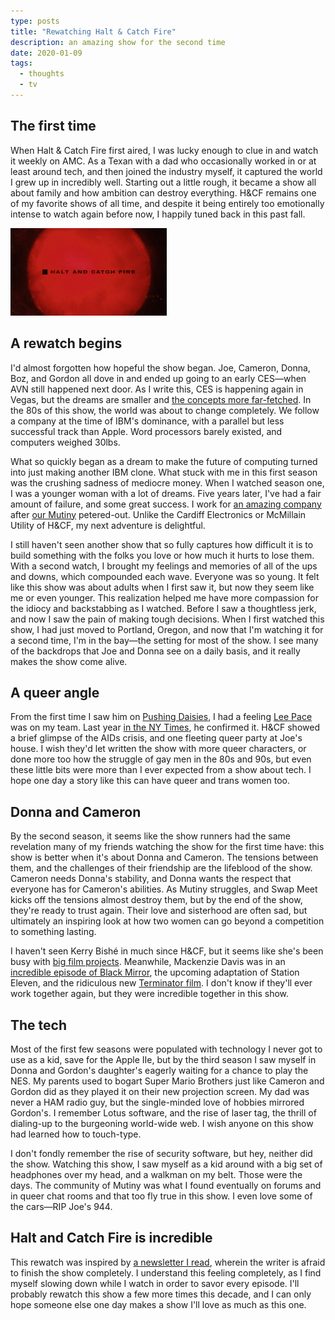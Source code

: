 ```yaml
---
type: posts
title: "Rewatching Halt & Catch Fire"
description: an amazing show for the second time 
date: 2020-01-09
tags:
  - thoughts
  - tv
---
```


## The first time

When Halt & Catch Fire first aired, I was lucky enough to clue in and watch it weekly on AMC. As a Texan with a dad who occasionally worked in or at least around tech, and then joined the industry myself, it captured the world I grew up in incredibly well. Starting out a little rough, it became a show all about family and how ambition can destroy everything. H&CF remains one of my favorite shows of all time, and despite it being entirely too emotionally intense to watch again before now, I happily tuned back in this past fall.

![halt and catch fire logo](/photos/Halt.jpg)

## A rewatch begins

I'd almost forgotten how hopeful the show began. Joe, Cameron, Donna, Boz, and Gordon all dove in and ended up going to an early CES—when AVN still happened next door. As I write this, CES is happening again in Vegas, but the dreams are smaller and [the concepts more far-fetched](https://daringfireball.net/2020/01/concept_electronics_show). In the 80s of this show, the world was about to change completely. We follow a company at the time of IBM's dominance, with a parallel but less successful track than Apple. Word processors barely existed, and computers weighed 30lbs. 

What so quickly began as a dream to make the future of computing turned into just making another IBM clone. What stuck with me in this first season was the crushing sadness of mediocre money. When I watched season one, I was a younger woman with a lot of dreams. Five years later, I've had a fair amount of failure, and some great success. I work for [an amazing company](https://slackhq.com) after [our Mutiny](https://www.turbinelabs.io) petered-out. Unlike the Cardiff Electronics or McMillain Utility of H&CF, my next adventure is delightful. 

I still haven't seen another show that so fully captures how difficult it is to build something with the folks you love or how much it hurts to lose them. With a second watch, I brought my feelings and memories of all of the ups and downs, which compounded each wave. Everyone was so young. It felt like this show was about adults when I first saw it, but now they seem like me or even younger. This realization helped me have more compassion for the idiocy and backstabbing as I watched. Before I saw a thoughtless jerk, and now I saw the pain of making tough decisions. When I first watched this show, I had just moved to Portland, Oregon, and now that I'm watching it for a second time, I'm in the bay—the setting for most of the show. I see many of the backdrops that Joe and Donna see on a daily basis, and it really makes the show come alive.

## A queer angle

From the first time I saw him on [Pushing Daisies](https://en.wikipedia.org/wiki/Pushing_Daisies), I had a feeling [Lee Pace](https://en.wikipedia.org/wiki/Lee_Pace) was on my team. Last year [in the NY Times](https://www.nytimes.com/2018/06/04/style/gay-actors-on-broadway-lee-pace.html), he confirmed it. H&CF showed a brief glimpse of the AIDs crisis, and one fleeting queer party at Joe's house. I wish they'd let written the show with more queer characters, or done more too how the struggle of gay men in the 80s and 90s, but even these little bits were more than I ever expected from a show about tech. I hope one day a story like this can have queer and trans women too.

## Donna and Cameron

By the second season, it seems like the show runners had the same revelation many of my friends watching the show for the first time have: this show is better when it's about Donna and Cameron. The tensions between them, and the challenges of their friendship are the lifeblood of the show. Cameron needs Donna's stability, and Donna wants the respect that everyone has for Cameron's abilities. As Mutiny struggles, and Swap Meet kicks off the tensions almost destroy them, but by the end of the show, they're ready to trust again. Their love and sisterhood are often sad, but ultimately an inspiring look at how two women can go beyond a competition to something lasting. 

I haven't seen Kerry Bishé in much since H&CF, but it seems like she's been busy with [big film projects](https://en.wikipedia.org/wiki/Happily_(film)). Meanwhile, Mackenzie Davis was in an [incredible episode of Black Mirror](https://en.wikipedia.org/wiki/San_Junipero), the upcoming adaptation of Station Eleven, and the ridiculous new [Terminator film](https://en.wikipedia.org/wiki/Terminator:_Dark_Fate). I don't know if they'll ever work together again, but they were incredible together in this show.

## The tech

Most of the first few seasons were populated with technology I never got to use as a kid, save for the Apple IIe, but by the third season I saw myself in Donna and Gordon's daughter's eagerly waiting for a chance to play the NES. My parents used to bogart Super Mario Brothers just like Cameron and Gordon did as they played it on their new projection screen. My dad was never a HAM radio guy, but the single-minded love of hobbies mirrored Gordon's. I remember Lotus software, and the rise of laser tag, the thrill of dialing-up to the burgeoning world-wide web. I wish anyone on this show had learned how to touch-type.

I don't fondly remember the rise of security software, but hey, neither did the show. Watching this show, I saw myself as a kid around with a big set of headphones over my head, and a walkman on my belt. Those were the days. The community of Mutiny was what I found eventually on forums and in queer chat rooms and that too fly true in this show. I even love some of the cars—RIP Joe's 944.

## Halt and Catch Fire is incredible

This rewatch was inspired by [a newsletter I read](https://500ish.com/halted-caught-fire-8128de2d111a), wherein the writer is afraid to finish the show completely. I understand this feeling completely, as I find myself slowing down while I watch in order to savor every episode. I'll probably rewatch this show a few more times this decade, and I can only hope someone else one day makes a show I'll love as much as this one.
